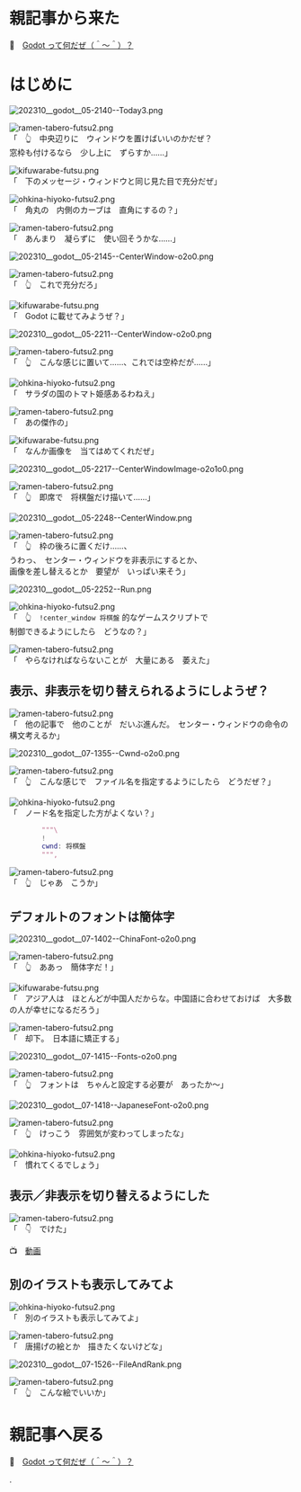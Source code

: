# 親記事から来た

📖　[Godot って何だぜ（＾～＾）？](https://crieit.net/posts/Godot-65115761b6a17)  

# はじめに

![202310__godot__05-2140--Today3.png](https://crieit.now.sh/upload_images/8f0912299dc3c87e073aeec356dd71ad651eb0c2030dd.png)  

![ramen-tabero-futsu2.png](https://crieit.now.sh/upload_images/d27ea8dcfad541918d9094b9aed83e7d61daf8532bbbe.png)  
「　👆　中央辺りに　ウィンドウを置けばいいのかだぜ？  
窓枠も付けるなら　少し上に　ずらすか……」  

![kifuwarabe-futsu.png](https://crieit.now.sh/upload_images/beaf94b260ae2602ca8cf7f5bbc769c261daf8686dbda.png)  
「　下のメッセージ・ウィンドウと同じ見た目で充分だぜ」  

![ohkina-hiyoko-futsu2.png](https://crieit.now.sh/upload_images/96fb09724c3ce40ee0861a0fd1da563d61daf8a09d9bc.png)  
「　角丸の　内側のカーブは　直角にするの？」  

![ramen-tabero-futsu2.png](https://crieit.now.sh/upload_images/d27ea8dcfad541918d9094b9aed83e7d61daf8532bbbe.png)  
「　あんまり　凝らずに　使い回そうかな……」  

![202310__godot__05-2145--CenterWindow-o2o0.png](https://crieit.now.sh/upload_images/afb154aee6d27febd26d2fcc9d8028b6651eb309ea084.png)  

![ramen-tabero-futsu2.png](https://crieit.now.sh/upload_images/d27ea8dcfad541918d9094b9aed83e7d61daf8532bbbe.png)  
「　👆　これで充分だろ」  

![kifuwarabe-futsu.png](https://crieit.now.sh/upload_images/beaf94b260ae2602ca8cf7f5bbc769c261daf8686dbda.png)  
「　Godot に載せてみようぜ？」  

![202310__godot__05-2211--CenterWindow-o2o0.png](https://crieit.now.sh/upload_images/a7d12e3f4ed13de151ccc2835dcd11d2651eb6559bfa3.png)  

![ramen-tabero-futsu2.png](https://crieit.now.sh/upload_images/d27ea8dcfad541918d9094b9aed83e7d61daf8532bbbe.png)  
「　👆　こんな感じに置いて……、これでは空枠だが……」  

![ohkina-hiyoko-futsu2.png](https://crieit.now.sh/upload_images/96fb09724c3ce40ee0861a0fd1da563d61daf8a09d9bc.png)  
「　サラダの国のトマト姫感あるわねえ」  

![ramen-tabero-futsu2.png](https://crieit.now.sh/upload_images/d27ea8dcfad541918d9094b9aed83e7d61daf8532bbbe.png)  
「　あの傑作の」  

![kifuwarabe-futsu.png](https://crieit.now.sh/upload_images/beaf94b260ae2602ca8cf7f5bbc769c261daf8686dbda.png)  
「　なんか画像を　当てはめてくれだぜ」  

![202310__godot__05-2217--CenterWindowImage-o2o1o0.png](https://crieit.now.sh/upload_images/8ef5828388698dec4c8e8132f45b12da651ebee07da6b.png)  

![ramen-tabero-futsu2.png](https://crieit.now.sh/upload_images/d27ea8dcfad541918d9094b9aed83e7d61daf8532bbbe.png)  
「　👆　即席で　将棋盤だけ描いて……」  

![202310__godot__05-2248--CenterWindow.png](https://crieit.now.sh/upload_images/0ca7caffe6dafec4696490865a61caa1651ebefe91833.png)  

![ramen-tabero-futsu2.png](https://crieit.now.sh/upload_images/d27ea8dcfad541918d9094b9aed83e7d61daf8532bbbe.png)  
「　👆　枠の後ろに置くだけ……、  
うわっ、　センター・ウィンドウを非表示にするとか、  
画像を差し替えるとか　要望が　いっぱい来そう」  

![202310__godot__05-2252--Run.png](https://crieit.now.sh/upload_images/e6eecc82da7aa564ed136ae1e914acb0651ebfba5feeb.png)  

![ohkina-hiyoko-futsu2.png](https://crieit.now.sh/upload_images/96fb09724c3ce40ee0861a0fd1da563d61daf8a09d9bc.png)  
「　👆　`!center_window 将棋盤` 的なゲームスクリプトで  
制御できるようにしたら　どうなの？」  

![ramen-tabero-futsu2.png](https://crieit.now.sh/upload_images/d27ea8dcfad541918d9094b9aed83e7d61daf8532bbbe.png)  
「　やらなければならないことが　大量にある　萎えた」  

## 表示、非表示を切り替えられるようにしようぜ？

![ramen-tabero-futsu2.png](https://crieit.now.sh/upload_images/d27ea8dcfad541918d9094b9aed83e7d61daf8532bbbe.png)  
「　他の記事で　他のことが　だいぶ進んだ。　センター・ウィンドウの命令の構文考えるか」  

![202310__godot__07-1355--Cwnd-o2o0.png](https://crieit.now.sh/upload_images/a7572368691d986569285f93746ff6276520e52fb5ef9.png)  

![ramen-tabero-futsu2.png](https://crieit.now.sh/upload_images/d27ea8dcfad541918d9094b9aed83e7d61daf8532bbbe.png)  
「　👆　こんな感じで　ファイル名を指定するようにしたら　どうだぜ？」  

![ohkina-hiyoko-futsu2.png](https://crieit.now.sh/upload_images/96fb09724c3ce40ee0861a0fd1da563d61daf8a09d9bc.png)  
「　ノード名を指定した方がよくない？」  

```gd
		"""\
		!
		cwnd: 将棋盤
		""",
```

![ramen-tabero-futsu2.png](https://crieit.now.sh/upload_images/d27ea8dcfad541918d9094b9aed83e7d61daf8532bbbe.png)  
「　👆　じゃあ　こうか」  

## デフォルトのフォントは簡体字

![202310__godot__07-1402--ChinaFont-o2o0.png](https://crieit.now.sh/upload_images/1a552e4709b02804462eb2f90eda8cb66520e6966c410.png)  

![ramen-tabero-futsu2.png](https://crieit.now.sh/upload_images/d27ea8dcfad541918d9094b9aed83e7d61daf8532bbbe.png)  
「　👆　ああっ　簡体字だ！」  

![kifuwarabe-futsu.png](https://crieit.now.sh/upload_images/beaf94b260ae2602ca8cf7f5bbc769c261daf8686dbda.png)  
「　アジア人は　ほとんどが中国人だからな。中国語に合わせておけば　大多数の人が幸せになるだろう」  

![ramen-tabero-futsu2.png](https://crieit.now.sh/upload_images/d27ea8dcfad541918d9094b9aed83e7d61daf8532bbbe.png)  
「　却下。　日本語に矯正する」  

![202310__godot__07-1415--Fonts-o2o0.png](https://crieit.now.sh/upload_images/8503ff571ee6d9b916b70654a7baf57d6520e9c919bd1.png)  

![ramen-tabero-futsu2.png](https://crieit.now.sh/upload_images/d27ea8dcfad541918d9094b9aed83e7d61daf8532bbbe.png)  
「　👆　フォントは　ちゃんと設定する必要が　あったか～」  

![202310__godot__07-1418--JapaneseFont-o2o0.png](https://crieit.now.sh/upload_images/3becadc8a25d1aa0791bd3de6142e3cb6520ea6c0d9b1.png)  

![ramen-tabero-futsu2.png](https://crieit.now.sh/upload_images/d27ea8dcfad541918d9094b9aed83e7d61daf8532bbbe.png)  
「　👆　けっこう　雰囲気が変わってしまったな」  

![ohkina-hiyoko-futsu2.png](https://crieit.now.sh/upload_images/96fb09724c3ce40ee0861a0fd1da563d61daf8a09d9bc.png)  
「　慣れてくるでしょう」  

## 表示／非表示を切り替えるようにした

![ramen-tabero-futsu2.png](https://crieit.now.sh/upload_images/d27ea8dcfad541918d9094b9aed83e7d61daf8532bbbe.png)  
「　👇　でけた」  

📺　[動画](https://x.com/muzudho1/status/1710539853447008410?s=20)  

## 別のイラストも表示してみてよ

![ohkina-hiyoko-futsu2.png](https://crieit.now.sh/upload_images/96fb09724c3ce40ee0861a0fd1da563d61daf8a09d9bc.png)  
「　別のイラストも表示してみてよ」  

![ramen-tabero-futsu2.png](https://crieit.now.sh/upload_images/d27ea8dcfad541918d9094b9aed83e7d61daf8532bbbe.png)  
「　唐揚げの絵とか　描きたくないけどな」  

![202310__godot__07-1526--FileAndRank.png](https://crieit.now.sh/upload_images/2e8da97270e48c78ca32138c5f544efd6520fc0c8938b.png)  

![ramen-tabero-futsu2.png](https://crieit.now.sh/upload_images/d27ea8dcfad541918d9094b9aed83e7d61daf8532bbbe.png)  
「　👆　こんな絵でいいか」  

# 親記事へ戻る

📖　[Godot って何だぜ（＾～＾）？](https://crieit.net/posts/Godot-65115761b6a17)  

.